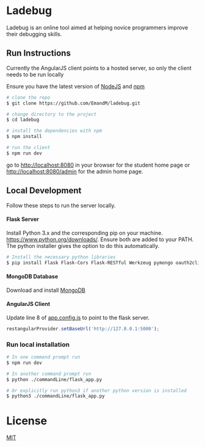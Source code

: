 # Ladebug

Ladebug is an online tool aimed at helping novice programmers improve their debugging skills.


## Run Instructions
Currently the AngularJS client points to a hosted server, so only the client needs to be run locally

Ensure you have the latest version of [NodeJS](https://nodejs.org/en/download/) and [npm](https://www.npmjs.com/get-npm)

```bash
# clone the repo
$ git clone https://github.com/EmandM/ladebug.git

# change directory to the project
$ cd ladebug

# install the dependencies with npm
$ npm install

# run the client
$ npm run dev
```

go to [http://localhost:8080](http://localhost:8080) in your browser for the student home page or [http://localhost:8080/admin](http://localhost:8080/admin) for the admin home page.



## Local Development
Follow these steps to run the server locally.

#### Flask Server
Install Python 3.x and the corresponding pip on your machine. https://www.python.org/downloads/.
Ensure both are added to your PATH. The python installer gives the option to do this automatically.

```bash
# Install the necessary python libraries
$ pip install Flask Flask-Cors Flask-RESTful Werkzeug pymongo oauth2client

```


#### MongoDB Database
Download and install [MongoDB](https://www.mongodb.com/download-center?jmp=tutorials&_ga=2.254687240.1618150711.1506248764-1727796482.1505700843)


#### AngularJS Client
Update line 8 of [app.config.js](/src/app/app.config.js) to point to the flask server.

```javascript
restangularProvider.setBaseUrl('http://127.0.0.1:5000');
```

### Run local installation 

```bash
# In one command prompt run
$ npm run dev

# In another command prompt run
$ python ./commandLine/flask_app.py

# Or explicitly run python3 if another python version is installed
$ python3 ./commandLine/flask_app.py

```

# License

[MIT](/LICENSE)

